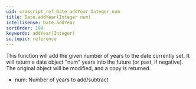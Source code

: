 ```yaml
---
uid: crmscript_ref_Date_addYear_Integer_num
title: Date.addYear(Integer num)
intellisense: Date.addYear
sortOrder: 199
keywords: addYear(Integer)
so.topic: reference
---
```



This function will add the given number of years to the date currently set. It will return a date object "num" years into the future (or past, if negative).
The original object will be modified, and a copy is returned.



 - num: Number of years to add/subtract


